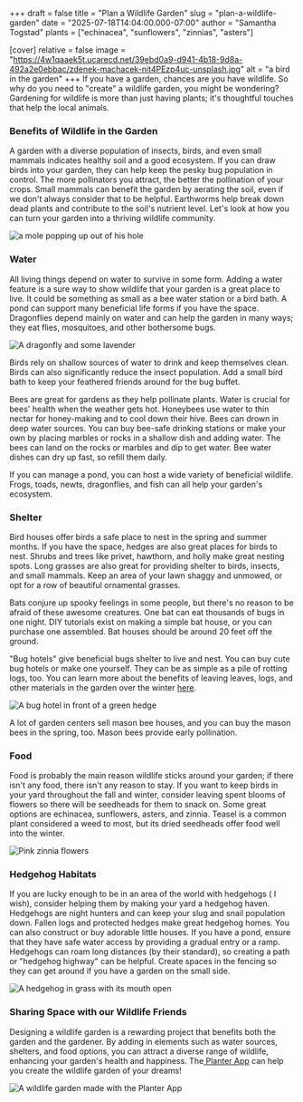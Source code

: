 +++
draft = false
title = "Plan a Wildlife Garden"
slug = "plan-a-wildlife-garden"
date = "2025-07-18T14:04:00.000-07:00"
author = "Samantha Togstad"
plants = ["echinacea", "sunflowers", "zinnias", "asters"]

[cover]
relative = false
image = "https://4w1qaaek5t.ucarecd.net/39ebd0a9-d941-4b18-9d8a-492a2e0ebbac/zdenek-machacek-nit4PEzp4uc-unsplash.jpg"
alt = "a bird in the garden"
+++
If you have a garden, chances are you have wildlife. So why do you need to "create" a wildlife garden, you might be wondering? Gardening for wildlife is more than just having plants; it's thoughtful touches that help the local animals.  

### Benefits of Wildlife in the Garden

A garden with a diverse population of insects, birds, and even small mammals indicates healthy soil and a good ecosystem. If you can draw birds into your garden, they can help keep the pesky bug population in control. The more pollinators you attract, the better the pollination of your crops. Small mammals can benefit the garden by aerating the soil, even if we don't always consider that to be helpful. Earthworms help break down dead plants and contribute to the soil's nutrient level. Let's look at how you can turn your garden into a thriving wildlife community.  

![a mole popping up out of his hole](https://4w1qaaek5t.ucarecd.net/a08d312e-f876-4218-895f-9ea03f0f1f82/getty-images-IkBGUPeyKxg-unsplash.jpg '"Heard your soil could use some help!"')

### Water

All living things depend on water to survive in some form. Adding a water feature is a sure way to show wildlife that your garden is a great place to live. It could be something as small as a bee water station or a bird bath. A pond can support many beneficial life forms if you have the space. Dragonflies depend mainly on water and can help the garden in many ways; they eat flies, mosquitoes, and other bothersome bugs. 

![A dragonfly and some lavender](https://4w1qaaek5t.ucarecd.net/c57770c5-c396-41dc-8da5-546ac837e42c/mohamed-nohassi-z0xPstTWF0U-unsplash.jpg)

Birds rely on shallow sources of water to drink and keep themselves clean. Birds can also significantly reduce the insect population. Add a small bird bath to keep your feathered friends around for the bug buffet. 

Bees are great for gardens as they help pollinate plants. Water is crucial for bees' health when the weather gets hot. Honeybees use water to thin nectar for honey-making and to cool down their hive. Bees can drown in deep water sources. You can buy bee-safe drinking stations or make your own by placing marbles or rocks in a shallow dish and adding water. The bees can land on the rocks or marbles and dip to get water. Bee water dishes can dry up fast, so refill them daily. 

If you can manage a pond, you can host a wide variety of beneficial wildlife. Frogs, toads, newts, dragonflies, and fish can all help your garden's ecosystem. 

### Shelter

Bird houses offer birds a safe place to nest in the spring and summer months. If you have the space, hedges are also great places for birds to nest. Shrubs and trees like privet, hawthorn, and holly make great nesting spots. Long grasses are also great for providing shelter to birds, insects, and small mammals. Keep an area of your lawn shaggy and unmowed, or opt for a row of beautiful ornamental grasses. 

Bats conjure up spooky feelings in some people, but there's no reason to be afraid of these awesome creatures. One bat can eat thousands of bugs in one night. DIY tutorials exist on making a simple bat house, or you can purchase one assembled. Bat houses should be around 20 feet off the ground. 

"Bug hotels" give beneficial bugs shelter to live and nest. You can buy cute bug hotels or make one yourself. They can be as simple as a pile of rotting logs, too. You can learn more about the benefits of leaving leaves, logs, and other materials in the garden over the winter [here](https://blog.planter.garden/posts/the-importance-of-garden-litter/). 

![A bug hotel in front of a green hedge](https://4w1qaaek5t.ucarecd.net/d6bacb96-5acb-4991-9df8-f7ded2029ca9/annie-spratt-gqoE8MOYSPs-unsplash.jpg)

A lot of garden centers sell mason bee houses, and you can buy the mason bees in the spring, too. Mason bees provide early pollination. 

### Food

Food is probably the main reason wildlife sticks around your garden; if there isn't any food, there isn't any reason to stay. If you want to keep birds in your yard throughout the fall and winter, consider leaving spent blooms of flowers so there will be seedheads for them to snack on. Some great options are echinacea, sunflowers, asters, and zinnia. Teasel is a common plant considered a weed to most, but its dried seedheads offer food well into the winter.  

![Pink zinnia flowers ](https://4w1qaaek5t.ucarecd.net/44475ede-1484-4a80-8456-2f702d92d1da/planterzinnias.JPEG)

### Hedgehog Habitats

If you are lucky enough to be in an area of the world with hedgehogs ( I wish), consider helping them by making your yard a hedgehog haven. Hedgehogs are night hunters and can keep your slug and snail population down. Fallen logs and protected hedges make great hedgehog homes. You can also construct or buy adorable little houses. If you have a pond, ensure that they have safe water access by providing a gradual entry or a ramp. Hedgehogs can roam long distances (by their standard), so creating a path or "hedgehog highway" can be helpful. Create spaces in the fencing so they can get around if you have a garden on the small side. 

![A hedgehog in grass with its mouth open](https://4w1qaaek5t.ucarecd.net/946af027-b718-4f23-be90-45d90b0c46f0/point-normal-npt-3LhHGY0-unsplash.jpg)

### Sharing Space with our Wildlife Friends

Designing a wildlife garden is a rewarding project that benefits both the garden and the gardener. By adding in elements such as water sources, shelters, and food options, you can attract a diverse range of wildlife, enhancing your garden's health and happiness. The[ Planter App](https://planter.garden/) can help you create the wildlife garden of your dreams!

![A wildlife garden made with the Planter App](https://4w1qaaek5t.ucarecd.net/d478a7eb-0b9d-44b6-9ab8-0e6c7a4d5e67/Screenshot%202025-07-18%20150636.png)
